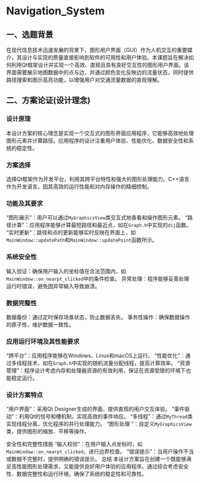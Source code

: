 # Navigation_System
## 一、选题背景
在现代信息技术迅速发展的背景下，图形用户界面（GUI）作为人机交互的重要媒介，其设计与实现的质量直接影响到软件的可用性和用户体验。本课题旨在解决如何利用Qt框架设计并实现一个高效、直观且具有良好交互性的图形用户界面。该界面需要展示地图数据中的点与边，并通过颜色变化反映边的流量状态，同时提供路径搜索和图示高亮功能，以增强用户对交通流量数据的直观理解。
## 二、方案论证(设计理念)
  ### 设计原理
本设计方案的核心理念是实现一个交互式的图形界面应用程序，它能够高效地处理图形元素并计算路径。应用程序的设计注重用户体验、性能优化、数据安全性和系统的稳定性。
  ### 方案选择
选择Qt框架作为开发平台，利用其跨平台特性和强大的图形处理能力。C++语言作为开发语言，因其高效的运行性能和对内存操作的精细控制。
  ### 功能及其要求
 “图形展示”：用户可以通过`MyGraphicsView`类交互式地查看和操作图形元素。
 “路径计算”：应用程序能够计算最短路径和最近点，如在`Graph.h`中实现的`dij`函数。
 “实时更新”：路径和点的更新能够实时反映在界面上，如`MainWindow::updatePath`和`MainWindow::updatePoint`函数所示。

  ### 系统安全性
输入验证：确保用户输入的坐标值在合法范围内，如`MainWindow::on_nearpt_clicked`中的条件检查。
异常处理：程序能够妥善处理运行时错误，避免因异常输入导致崩溃。

  ### 数据完整性
数据备份：通过定时保存场景状态，防止数据丢失。
事务性操作：确保数据操作的原子性，维护数据一致性。

  ### 应用运行环境及其性能要求
 “跨平台”：应用程序能够在Windows、Linux和macOS上运行。
 “性能优化”：通过多线程技术，如在`Graph.h`中实现的随机流量分配线程，提高计算效率。
 “资源管理”：程序设计考虑内存和处理器资源的有效利用，保证在资源受限的环境下也能稳定运行。

  ### 设计方案特点
 “用户界面”：采用Qt Designer生成的界面，提供直观的用户交互体验。
 “事件驱动”：利用Qt的信号和槽机制，实现高效的事件响应。
 “多线程”：通过`MyThread`类实现线程分离，优化程序的并行处理能力。
 “图形处理 ”：自定义`MyGraphicsView`类，提供图形的缩放、平移等操作。

  安全性和完整性措施
 “输入校验”：在用户输入点坐标时，如`MainWindow::on_nearpt_clicked`，进行边界检查。
 “错误提示”：当用户操作不当或数据不完整时，提供明确的错误提示。
  总结
本设计方案旨在创建一个既能够满足高性能图形处理需求，又能提供良好用户体验的应用程序。通过综合考虑安全性、数据完整性和运行环境，确保了系统的稳定性和可靠性。
